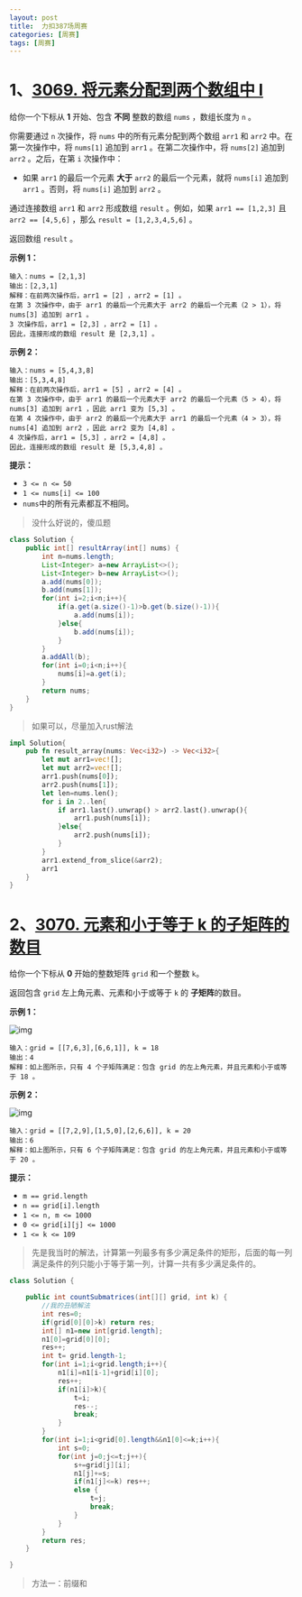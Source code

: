 ```yaml
---
layout: post
title:  力扣387场周赛
categories: [周赛]
tags: [周赛]
---
```




# 1、[3069. 将元素分配到两个数组中 I](https://leetcode.cn/problems/distribute-elements-into-two-arrays-i/)



给你一个下标从 **1** 开始、包含 **不同** 整数的数组 `nums` ，数组长度为 `n` 。

你需要通过 `n` 次操作，将 `nums` 中的所有元素分配到两个数组 `arr1` 和 `arr2` 中。在第一次操作中，将 `nums[1]` 追加到 `arr1` 。在第二次操作中，将 `nums[2]` 追加到 `arr2` 。之后，在第 `i` 次操作中：

- 如果 `arr1` 的最后一个元素 **大于** `arr2` 的最后一个元素，就将 `nums[i]` 追加到 `arr1` 。否则，将 `nums[i]` 追加到 `arr2` 。

通过连接数组 `arr1` 和 `arr2` 形成数组 `result` 。例如，如果 `arr1 == [1,2,3]` 且 `arr2 == [4,5,6]` ，那么 `result = [1,2,3,4,5,6]` 。

返回数组 `result` 。

 

**示例 1：**

```
输入：nums = [2,1,3]
输出：[2,3,1]
解释：在前两次操作后，arr1 = [2] ，arr2 = [1] 。
在第 3 次操作中，由于 arr1 的最后一个元素大于 arr2 的最后一个元素（2 > 1），将 nums[3] 追加到 arr1 。
3 次操作后，arr1 = [2,3] ，arr2 = [1] 。
因此，连接形成的数组 result 是 [2,3,1] 。
```

**示例 2：**

```
输入：nums = [5,4,3,8]
输出：[5,3,4,8]
解释：在前两次操作后，arr1 = [5] ，arr2 = [4] 。
在第 3 次操作中，由于 arr1 的最后一个元素大于 arr2 的最后一个元素（5 > 4），将 nums[3] 追加到 arr1 ，因此 arr1 变为 [5,3] 。
在第 4 次操作中，由于 arr2 的最后一个元素大于 arr1 的最后一个元素（4 > 3），将 nums[4] 追加到 arr2 ，因此 arr2 变为 [4,8] 。
4 次操作后，arr1 = [5,3] ，arr2 = [4,8] 。
因此，连接形成的数组 result 是 [5,3,4,8] 。
```

 

**提示：**

- `3 <= n <= 50`
- `1 <= nums[i] <= 100`
- `nums`中的所有元素都互不相同。



> 没什么好说的，傻瓜题



``` java
class Solution {
    public int[] resultArray(int[] nums) {
        int n=nums.length;
        List<Integer> a=new ArrayList<>();
        List<Integer> b=new ArrayList<>();
        a.add(nums[0]);
        b.add(nums[1]);
        for(int i=2;i<n;i++){
            if(a.get(a.size()-1)>b.get(b.size()-1)){
                a.add(nums[i]);
            }else{
                b.add(nums[i]);
            }
        }
        a.addAll(b);
        for(int i=0;i<n;i++){
            nums[i]=a.get(i);
        }
        return nums;
    }
}
```

> 如果可以，尽量加入rust解法

``` rust
impl Solution{
    pub fn result_array(nums: Vec<i32>) -> Vec<i32>{
        let mut arr1=vec![];
        let mut arr2=vec![];
        arr1.push(nums[0]);
        arr2.push(nums[1]);
        let len=nums.len();
        for i in 2..len{
            if arr1.last().unwrap() > arr2.last().unwrap(){
                arr1.push(nums[i]);
            }else{
                arr2.push(nums[i]);
            }
        }
        arr1.extend_from_slice(&arr2);
        arr1
    }
}
```





# 2、[3070. 元素和小于等于 k 的子矩阵的数目](https://leetcode.cn/problems/count-submatrices-with-top-left-element-and-sum-less-than-k/)



给你一个下标从 **0** 开始的整数矩阵 `grid` 和一个整数 `k`。

返回包含 `grid` 左上角元素、元素和小于或等于 `k` 的 **子矩阵**的数目。



 

**示例 1：**

![img](https://assets.leetcode.com/uploads/2024/01/01/example1.png)

```
输入：grid = [[7,6,3],[6,6,1]], k = 18
输出：4
解释：如上图所示，只有 4 个子矩阵满足：包含 grid 的左上角元素，并且元素和小于或等于 18 。
```

**示例 2：**

![img](https://assets.leetcode.com/uploads/2024/01/01/example21.png)

```
输入：grid = [[7,2,9],[1,5,0],[2,6,6]], k = 20
输出：6
解释：如上图所示，只有 6 个子矩阵满足：包含 grid 的左上角元素，并且元素和小于或等于 20 。
```

 

**提示：**

- `m == grid.length `
- `n == grid[i].length`
- `1 <= n, m <= 1000 `
- `0 <= grid[i][j] <= 1000`
- `1 <= k <= 109`



> 先是我当时的解法，计算第一列最多有多少满足条件的矩形，后面的每一列满足条件的列只能小于等于第一列，计算一共有多少满足条件的。

``` java
class Solution {

    public int countSubmatrices(int[][] grid, int k) {
        //我的丑陋解法
        int res=0;
        if(grid[0][0]>k) return res;
        int[] n1=new int[grid.length];
        n1[0]=grid[0][0];
        res++;
        int t= grid.length-1;
        for(int i=1;i<grid.length;i++){
            n1[i]=n1[i-1]+grid[i][0];
            res++;
            if(n1[i]>k){
                t=i;
                res--;
                break;
            }
        }
        for(int i=1;i<grid[0].length&&n1[0]<=k;i++){
            int s=0;
            for(int j=0;j<=t;j++){
                s+=grid[j][i];
                n1[j]+=s;
                if(n1[j]<=k) res++;
                else {
                    t=j;
                    break;
                }
            }
        }
        return res;
    }

}
```



> 方法一：前缀和

